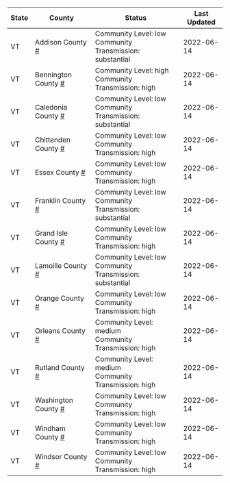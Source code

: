 State | County | Status | Last Updated
--- | --- | --- | --- 
VT | Addison County <a href="#addison_county">#</a> | <a name="addison_county"></a>Community Level: low<br/>Community Transmission: substantial | 2022-06-14
VT | Bennington County <a href="#bennington_county">#</a> | <a name="bennington_county"></a>Community Level: high<br/>Community Transmission: high | 2022-06-14
VT | Caledonia County <a href="#caledonia_county">#</a> | <a name="caledonia_county"></a>Community Level: low<br/>Community Transmission: substantial | 2022-06-14
VT | Chittenden County <a href="#chittenden_county">#</a> | <a name="chittenden_county"></a>Community Level: low<br/>Community Transmission: high | 2022-06-14
VT | Essex County <a href="#essex_county">#</a> | <a name="essex_county"></a>Community Level: low<br/>Community Transmission: high | 2022-06-14
VT | Franklin County <a href="#franklin_county">#</a> | <a name="franklin_county"></a>Community Level: low<br/>Community Transmission: substantial | 2022-06-14
VT | Grand Isle County <a href="#grand_isle_county">#</a> | <a name="grand_isle_county"></a>Community Level: low<br/>Community Transmission: high | 2022-06-14
VT | Lamoille County <a href="#lamoille_county">#</a> | <a name="lamoille_county"></a>Community Level: low<br/>Community Transmission: substantial | 2022-06-14
VT | Orange County <a href="#orange_county">#</a> | <a name="orange_county"></a>Community Level: low<br/>Community Transmission: high | 2022-06-14
VT | Orleans County <a href="#orleans_county">#</a> | <a name="orleans_county"></a>Community Level: medium<br/>Community Transmission: high | 2022-06-14
VT | Rutland County <a href="#rutland_county">#</a> | <a name="rutland_county"></a>Community Level: medium<br/>Community Transmission: high | 2022-06-14
VT | Washington County <a href="#washington_county">#</a> | <a name="washington_county"></a>Community Level: low<br/>Community Transmission: high | 2022-06-14
VT | Windham County <a href="#windham_county">#</a> | <a name="windham_county"></a>Community Level: low<br/>Community Transmission: high | 2022-06-14
VT | Windsor County <a href="#windsor_county">#</a> | <a name="windsor_county"></a>Community Level: low<br/>Community Transmission: high | 2022-06-14

